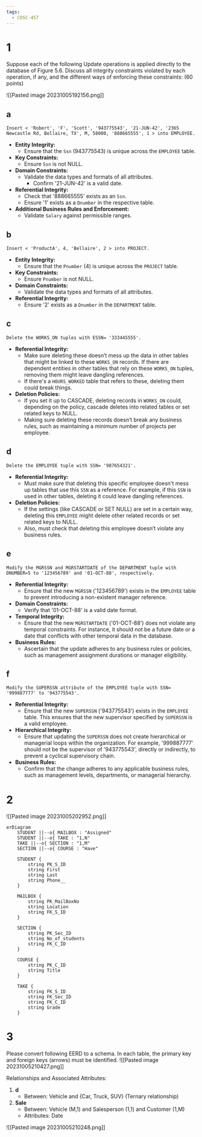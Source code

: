 ```yaml
---
tags:
  - COSC-457
---
```

# 1
Suppose each of the following Update operations is applied directly to the database of Figure 5.6. 
Discuss all integrity constraints violated by each operation, if any, and the different ways of enforcing these constraints: (60 points)

![[Pasted image 20231005192156.png]]
## a
```
Insert < 'Robert', 'F', 'Scott', '943775543', '21-JUN-42', '2365 Newcastle Rd, Bellaire, TX', M, 58000, '888665555', 1 > into EMPLOYEE.
```
- **Entity Integrity:**
    - Ensure that the `Ssn` (943775543) is unique across the `EMPLOYEE` table.
- **Key Constraints:**
    - Ensure `Ssn` is not NULL.
- **Domain Constraints:**
    - Validate the data types and formats of all attributes.
        - Confirm '21-JUN-42' is a valid date.
- **Referential Integrity:**
    - Check that '888665555' exists as an `Ssn`.
    - Ensure '1' exists as a `Dnumber` in the respective table.
- **Additional Business Rules and Enforcement:**
    - Validate `Salary` against permissible ranges.

## b
```
Insert < 'ProductA', 4, 'Bellaire', 2 > into PROJECT.
```
- **Entity Integrity:**
    - Ensure that the `Pnumber` (4) is unique across the `PROJECT` table.
- **Key Constraints:**
    - Ensure `Pnumber` is not NULL.
- **Domain Constraints:**
    - Validate the data types and formats of all attributes.
- **Referential Integrity:**
    - Ensure '2' exists as a `Dnumber` in the `DEPARTMENT` table.

## c
```
Delete the WORKS_ON tuples with ESSN= '333445555'.
```
- **Referential Integrity:**
    - Make sure deleting these doesn’t mess up the data in other tables that might be linked to these `WORKS_ON` records. If there are dependent entities in other tables that rely on these `WORKS_ON` tuples, removing them might leave dangling references.
    - If there's a `HOURS_WORKED` table that refers to these, deleting them could break things.
- **Deletion Policies:**
    - If you set it up to CASCADE, deleting records in `WORKS_ON` could, depending on the policy, cascade deletes into related tables or set related keys to NULL.
    - Making sure deleting these records doesn’t break any business rules, such as maintaining a minimum number of projects per employee.

## d
```
Delete the EMPLOYEE tuple with SSN= '987654321'.
```
- **Referential Integrity:**
    - Must make sure that deleting this specific employee doesn't mess up tables that use this `SSN` as a reference. For example, if this `SSN` is used in other tables, deleting it could leave dangling references.
- **Deletion Policies:**
    - If the settings (like CASCADE or SET NULL) are set in a certain way, deleting this `EMPLOYEE` might delete other related records or set related keys to NULL.
    - Also, must check that deleting this employee doesn’t violate any business rules.

## e 
```
Modify the MGRSSN and MGRSTARTDATE of the DEPARTMENT tuple with DNUMBER=5 to '123456789' and '01-OCT-88', respectively.
```
- **Referential Integrity:**
    - Ensure that the new `MGRSSN` ('123456789') exists in the `EMPLOYEE` table to prevent introducing a non-existent manager reference.
- **Domain Constraints:**
    - Verify that '01-OCT-88' is a valid date format.
- **Temporal Integrity:**
    - Ensure that the new `MGRSTARTDATE` ('01-OCT-88') does not violate any temporal constraints. For instance, it should not be a future date or a date that conflicts with other temporal data in the database.
- **Business Rules:**
    - Ascertain that the update adheres to any business rules or policies, such as management assignment durations or manager eligibility.

## f
```
Modify the SUPERSSN attribute of the EMPLOYEE tuple with SSN= '999887777' to '943775543'.
```
- **Referential Integrity:**
    - Ensure that the new `SUPERSSN` ('943775543') exists in the `EMPLOYEE` table. This ensures that the new supervisor specified by `SUPERSSN` is a valid employee.
- **Hierarchical Integrity:**
    - Ensure that updating the `SUPERSSN` does not create hierarchical or managerial loops within the organization. For example, '999887777' should not be the supervisor of '943775543', directly or indirectly, to prevent a cyclical supervisory chain.
- **Business Rules:**
    - Confirm that the change adheres to any applicable business rules, such as management levels, departments, or managerial hierarchy.

# 2
![[Pasted image 20231005202952.png]]
```mermaid
erDiagram
    STUDENT ||--o{ MAILBOX : "Assigned"
    STUDENT ||--o{ TAKE : "1,N"
    TAKE ||--o{ SECTION : "1,M"
    SECTION ||--o{ COURSE : "Have"
    
    STUDENT {
        string PK_S_ID
        string First
        string Last
        string Phone__
    }
    
    MAILBOX {
        string PK_MailBoxNo
        string Location
        string FK_S_ID
    }
    
    SECTION {
        string PK_Sec_ID
        string No_of_students
        string FK_C_ID
    }
    
    COURSE {
        string PK_C_ID
        string Title
    }
    
    TAKE {
        string FK_S_ID
        string FK_Sec_ID
        string FK_C_ID
        string Grade
    }

```

# 3
Please convert following EERD to a schema. In each table, the primary key and foreign keys (arrows) must be identified.
![[Pasted image 20231005210427.png]]

Relationships and Associated Attributes:
1. **d**
    - Between: Vehicle and {Car, Truck, SUV} (Ternary relationship)
2. **Sale**
    - Between: Vehicle (M,1) and Salesperson (1,1) and Customer (1,M)
    - Attributes: Date


![[Pasted image 20231005210248.png]]